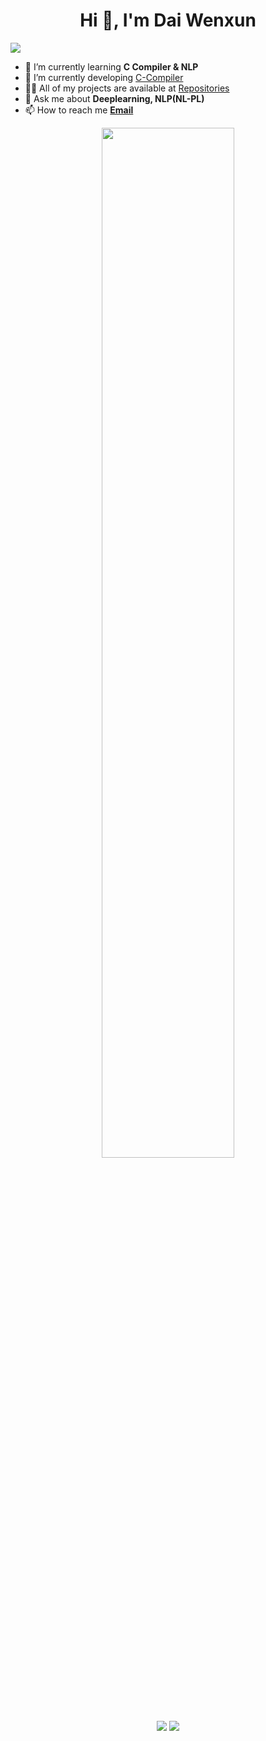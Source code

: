 <h1 align="center">Hi 👋, I'm Dai Wenxun</h1>
<p align="left"> <img src="https://komarev.com/ghpvc/?username=Dai-Wenxun&label=Profile%20views&color=red&style=flat" /> </p>

- 🌱 I’m currently learning **C Compiler & NLP**
- 👯 I’m currently developing [C-Compiler](https://github.com/Dai-Wenxun/C-Compiler)
- 👨‍💻 All of my projects are available at [Repositories](https://github.com/Dai-Wenxun?tab=repositories)
- 💬 Ask me about **Deeplearning, NLP(NL-PL)**
- 📫 How to reach me **[Email](mailto:wxDai2001@gmail.com)**
<p align = "center">
<img width="65%" src="https://github-readme-streak-stats.herokuapp.com/?user=Dai-Wenxun&theme=neon-palenight" />
</p>
<p align = "center">
  <img src = "https://github-readme-stats.vercel.app/api/top-langs/?username=Dai-Wenxun&theme=ayu-mirage&layout=compact">
  <img src = "https://github-readme-stats.vercel.app/api?username=Dai-Wenxun&show_icons=true&theme=ayu-mirage&line_height=27">
</p>
